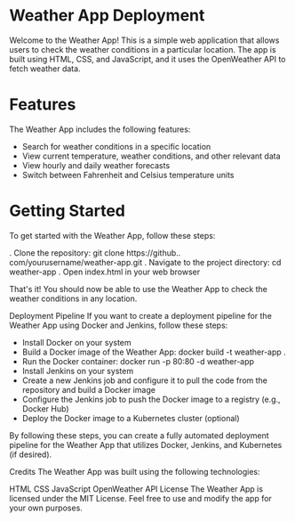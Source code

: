 # Weather App Deployment 
Welcome to the Weather App! This is a simple web application that allows users to check the weather conditions in a particular location. The app is built using HTML, CSS, and JavaScript, and it uses the OpenWeather API to fetch weather data.

# Features
The Weather App includes the following features:

- Search for weather conditions in a specific location
- View current temperature, weather conditions, and other relevant data
- View hourly and daily weather forecasts
- Switch between Fahrenheit and Celsius temperature units

# Getting Started
To get started with the Weather App, follow these steps:

. Clone the repository: git clone https://github.. com/yourusername/weather-app.git
. Navigate to the project directory: cd weather-app
. Open index.html in your web browser

That's it! You should now be able to use the Weather App to check the weather conditions in any location.

Deployment Pipeline
If you want to create a deployment pipeline for the Weather App using Docker and Jenkins, follow these steps:

- Install Docker on your system
- Build a Docker image of the Weather App: docker  build -t weather-app .
- Run the Docker container: docker run -p 80:80 -d weather-app
- Install Jenkins on your system
- Create a new Jenkins job and configure it to pull the code from the repository and build a Docker image
- Configure the Jenkins job to push the Docker image to a registry (e.g., Docker Hub)
- Deploy the Docker image to a Kubernetes cluster (optional)

By following these steps, you can create a fully automated deployment pipeline for the Weather App that utilizes Docker, Jenkins, and Kubernetes (if desired).

Credits
The Weather App was built using the following technologies:

HTML
CSS
JavaScript
OpenWeather API
License
The Weather App is licensed under the MIT License. Feel free to use and modify the app for your own purposes.